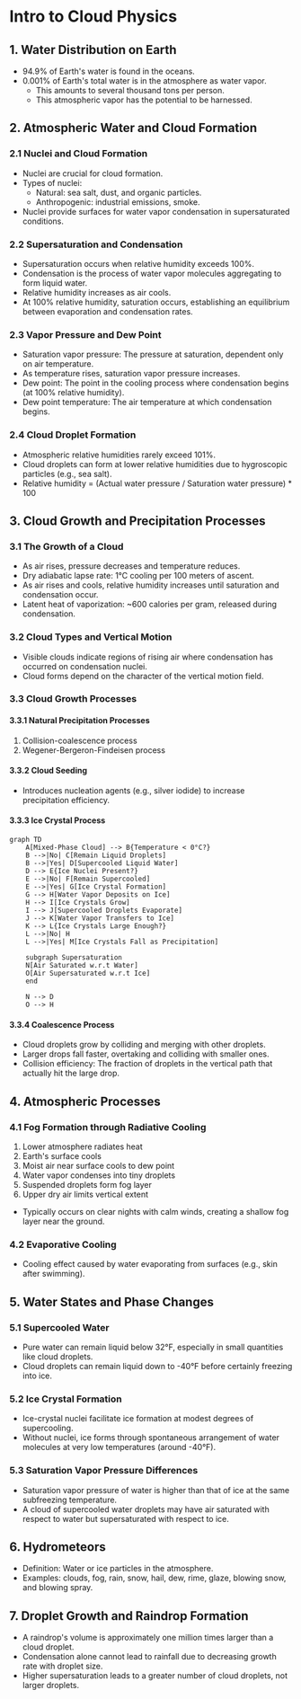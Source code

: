 # Intro to Cloud Physics

## 1. Water Distribution on Earth

- 94.9% of Earth's water is found in the oceans.
- 0.001% of Earth's total water is in the atmosphere as water vapor.
  - This amounts to several thousand tons per person.
  - This atmospheric vapor has the potential to be harnessed.

## 2. Atmospheric Water and Cloud Formation

### 2.1 Nuclei and Cloud Formation

- Nuclei are crucial for cloud formation.
- Types of nuclei:
  - Natural: sea salt, dust, and organic particles.
  - Anthropogenic: industrial emissions, smoke.
- Nuclei provide surfaces for water vapor condensation in supersaturated conditions.

### 2.2 Supersaturation and Condensation

- Supersaturation occurs when relative humidity exceeds 100%.
- Condensation is the process of water vapor molecules aggregating to form liquid water.
- Relative humidity increases as air cools.
- At 100% relative humidity, saturation occurs, establishing an equilibrium between evaporation and condensation rates.

### 2.3 Vapor Pressure and Dew Point

- Saturation vapor pressure: The pressure at saturation, dependent only on air temperature.
- As temperature rises, saturation vapor pressure increases.
- Dew point: The point in the cooling process where condensation begins (at 100% relative humidity).
- Dew point temperature: The air temperature at which condensation begins.

### 2.4 Cloud Droplet Formation

- Atmospheric relative humidities rarely exceed 101%.
- Cloud droplets can form at lower relative humidities due to hygroscopic particles (e.g., sea salt).
- Relative humidity = (Actual water pressure / Saturation water pressure) * 100

## 3. Cloud Growth and Precipitation Processes

### 3.1 The Growth of a Cloud

- As air rises, pressure decreases and temperature reduces.
- Dry adiabatic lapse rate: 1°C cooling per 100 meters of ascent.
- As air rises and cools, relative humidity increases until saturation and condensation occur.
- Latent heat of vaporization: ~600 calories per gram, released during condensation.

### 3.2 Cloud Types and Vertical Motion

- Visible clouds indicate regions of rising air where condensation has occurred on condensation nuclei.
- Cloud forms depend on the character of the vertical motion field.

### 3.3 Cloud Growth Processes

#### 3.3.1 Natural Precipitation Processes

1. Collision-coalescence process
2. Wegener-Bergeron-Findeisen process

#### 3.3.2 Cloud Seeding

- Introduces nucleation agents (e.g., silver iodide) to increase precipitation efficiency.

#### 3.3.3 Ice Crystal Process

```mermaid
graph TD
    A[Mixed-Phase Cloud] --> B{Temperature < 0°C?}
    B -->|No| C[Remain Liquid Droplets]
    B -->|Yes| D[Supercooled Liquid Water]
    D --> E{Ice Nuclei Present?}
    E -->|No| F[Remain Supercooled]
    E -->|Yes| G[Ice Crystal Formation]
    G --> H[Water Vapor Deposits on Ice]
    H --> I[Ice Crystals Grow]
    I --> J[Supercooled Droplets Evaporate]
    J --> K[Water Vapor Transfers to Ice]
    K --> L{Ice Crystals Large Enough?}
    L -->|No| H
    L -->|Yes| M[Ice Crystals Fall as Precipitation]
    
    subgraph Supersaturation
    N[Air Saturated w.r.t Water]
    O[Air Supersaturated w.r.t Ice]
    end
    
    N --> D
    O --> H
```

#### 3.3.4 Coalescence Process

- Cloud droplets grow by colliding and merging with other droplets.
- Larger drops fall faster, overtaking and colliding with smaller ones.
- Collision efficiency: The fraction of droplets in the vertical path that actually hit the large drop.

## 4. Atmospheric Processes

### 4.1 Fog Formation through Radiative Cooling

1. Lower atmosphere radiates heat
2. Earth's surface cools
3. Moist air near surface cools to dew point
4. Water vapor condenses into tiny droplets
5. Suspended droplets form fog layer
6. Upper dry air limits vertical extent

- Typically occurs on clear nights with calm winds, creating a shallow fog layer near the ground.

### 4.2 Evaporative Cooling

- Cooling effect caused by water evaporating from surfaces (e.g., skin after swimming).

## 5. Water States and Phase Changes

### 5.1 Supercooled Water

- Pure water can remain liquid below 32°F, especially in small quantities like cloud droplets.
- Cloud droplets can remain liquid down to -40°F before certainly freezing into ice.

### 5.2 Ice Crystal Formation

- Ice-crystal nuclei facilitate ice formation at modest degrees of supercooling.
- Without nuclei, ice forms through spontaneous arrangement of water molecules at very low temperatures (around -40°F).

### 5.3 Saturation Vapor Pressure Differences

- Saturation vapor pressure of water is higher than that of ice at the same subfreezing temperature.
- A cloud of supercooled water droplets may have air saturated with respect to water but supersaturated with respect to ice.

## 6. Hydrometeors

- Definition: Water or ice particles in the atmosphere.
- Examples: clouds, fog, rain, snow, hail, dew, rime, glaze, blowing snow, and blowing spray.

## 7. Droplet Growth and Raindrop Formation

- A raindrop's volume is approximately one million times larger than a cloud droplet.
- Condensation alone cannot lead to rainfall due to decreasing growth rate with droplet size.
- Higher supersaturation leads to a greater number of cloud droplets, not larger droplets.